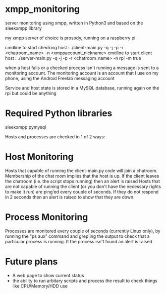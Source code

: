 # xmpp_monitoring

server monitoring using xmpp, written in Python3 and based on the sleekxmpp library

my xmpp server of choice is prosody, running on a raspberry pi

cmdline to start checking host : ./client-main.py -q -j <xmppaccount> -p <password> -r <chatroom_name> -n <xmppaccount_nickname>
cmdline to start client host : ./server-main.py -q -j <xmppaccount>  -p <password> -r <chatroom_name> -n rpi -m true

when a host fails or a checked process isn't running a message is sent to a monitoring account.
The monitoring account is an account that I use on my phone, using the Android Freelab messaging account

Service and host state is stored in a MySQL database, running again on the rpi but could be anything

Required Python libraries
=========================
sleekxmpp
pymysql

Hosts and processes are checked in 1 of 2 ways:

Host Monitoring
===============

Hosts that capable of running the client-main.py code will join a chatroom. Membership of the chat room implies that the host is up. If the client leaves the chatroom (i.e. the script stops running) then an alert is raised
Hosts that are not capable of running the client (or you don't have the necessary rights to make it run) are ping'ed every couple of seconds. If they do not respond in 2 seconds then an alert is raised to show that they are down

Process Monitoring
==================

Processes are monitored every couple of seconds (currently Linux only), by running the "ps aux" command and grep'ing the output to check that a particular process is runnnig. If the process isn't found an alert is raised

Future plans
============

 - A web page to show current status
 - the ability to run arbitary scripts and process the result to check things like CPU/Memory/HDD use


